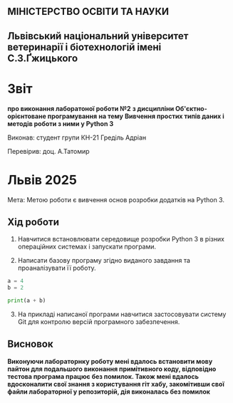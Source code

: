 ## МІНІСТЕРСТВО ОСВІТИ ТА НАУКИ

## Львівський національний університет ветеринарії і біотехнологій імені С.З.Ґжицького

# Звіт

**про виконання лаборатоної роботи №2**
**з дисципліни Об'єктно-орієнтоване програмування**
**на тему**
**Вивчення простих типів даних і методів роботи з ними у Python 3**

Виконав: студент групи КН-21 Греділь Адріан

Перевірив: доц. А.Татомир

# Львів 2025
Мета: Метою роботи є вивчення основ розробки додатків на Python 3.

## Хід роботи

1. Навчитися встановлювати середовище розробки Python 3 в різних операційних системах і запускати програми.


2. Написати базову програму згідно виданого завдання та проаналізувати її роботу.

```py
a = 4
b = 2

print(a + b)
```
3. На прикладі написаної програми навчитися застосовувати систему Git для контролю версій програмного забезпечення.


## Висновок
 **Виконуючи лабораторнку роботу мені вдалось встановити мову пайтон для подальшого виконання примітивного коду, відповідно тестова програма працює без помилок. Також мені вдалось вдосконалити свої знання з користування гіт хабу,  закомітивши свої файли лабораторної у репозиторій, дія виконалась без помилок**